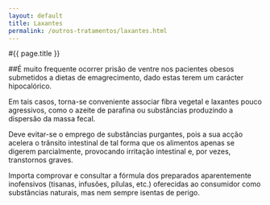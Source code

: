 ```yaml
---
layout: default
title: Laxantes
permalink: /outros-tratamentos/laxantes.html
---
```


#{{ page.title }}

##É muito frequente ocorrer prisão de ventre nos pacientes obesos submetidos a dietas de emagrecimento, dado estas terem um carácter hipocalórico.

Em tais casos, torna-se conveniente associar fibra vegetal e laxantes pouco agressivos, como o azeite de parafina ou substâncias produzindo a dispersão da massa fecal.

Deve evitar-se o emprego de substâncias purgantes, pois a sua acção acelera o trânsito intestinal de tal forma que os alimentos apenas se digerem parcialmente, provocando irritação intestinal e, por vezes, transtornos graves.

Importa comprovar e consultar a fórmula dos preparados aparentemente inofensivos (tisanas, infusões, pílulas, etc.) oferecidas ao consumidor como substâncias naturais, mas nem sempre isentas de perigo.
